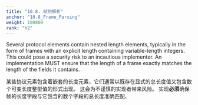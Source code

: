 ```yaml
---
title: "10.8. 帧的解析"
anchor: "10.8_Frame_Parsing"
weight: 100800
rank: "h2"
---
```


Several protocol elements contain nested length elements, typically in the form of frames with an explicit length containing variable-length integers. This could pose a security risk to an incautious implementer. An implementation MUST ensure that the length of a frame exactly matches the length of the fields it contains.

某些协议元素包含着嵌套的长度元素，它们通常以既存在显式的总长度值又包含数个可变长度整型值的形式出现。
这会为不谨慎的实现者带来风险。
实现**必须**确保帧的长度字段与它包含的数个字段的总长度准确匹配、
